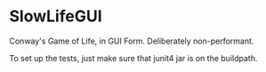 # SlowLifeGUI
Conway's Game of Life, in GUI Form.  Deliberately non-performant.

To set up the tests, just make sure that junit4 jar is on the buildpath.
